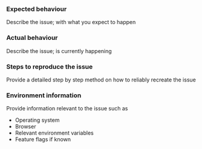 ### Expected behaviour

Describe the issue; with what you expect to happen

### Actual behaviour

Describe the issue; is currently happening

### Steps to reproduce the issue

Provide a detailed step by step method on how to reliably recreate the issue

### Environment information

Provide information relevant to the issue such as

- Operating system
- Browser
- Relevant environment variables
- Feature flags if known
